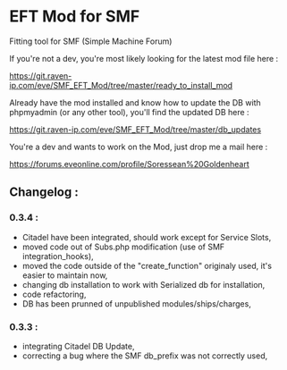 # EFT Mod for SMF

Fitting tool for SMF (Simple Machine Forum)

If you're not a dev, you're most likely looking for the latest mod file here :

https://git.raven-ip.com/eve/SMF_EFT_Mod/tree/master/ready_to_install_mod

Already have the mod installed and know how to update the DB with phpmyadmin (or any other tool),
you'll find the updated DB here :

https://git.raven-ip.com/eve/SMF_EFT_Mod/tree/master/db_updates

You're a dev and wants to work on the Mod, just drop me a mail here :

https://forums.eveonline.com/profile/Soressean%20Goldenheart



## Changelog :
### 0.3.4 :
- Citadel have been integrated, should work except for Service Slots,
- moved code out of Subs.php modification (use of SMF integration_hooks),
- moved the code outside of the "create_function" originaly used, it's easier to maintain now,
- changing db installation to work with Serialized db for installation,
- code refactoring,
- DB has been prunned of unpublished modules/ships/charges,

### 0.3.3 :
* integrating Citadel DB Update,
* correcting a bug where the SMF db_prefix was not correctly used,
